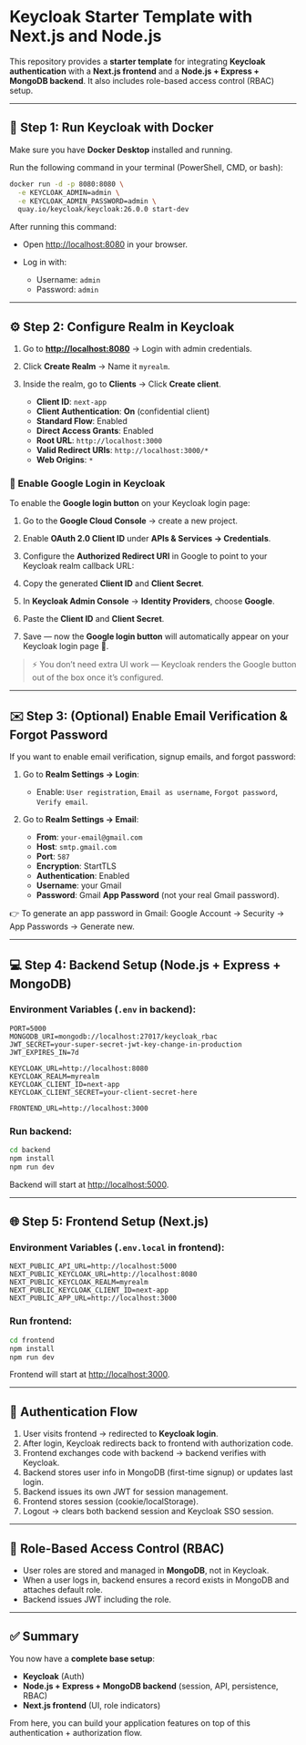 # Keycloak Starter Template with Next.js and Node.js

This repository provides a **starter template** for integrating **Keycloak authentication** with a **Next.js frontend** and a **Node.js + Express + MongoDB backend**. It also includes role-based access control (RBAC) setup.

---

## 🚀 Step 1: Run Keycloak with Docker

Make sure you have **Docker Desktop** installed and running.

Run the following command in your terminal (PowerShell, CMD, or bash):

```bash
docker run -d -p 8080:8080 \
  -e KEYCLOAK_ADMIN=admin \
  -e KEYCLOAK_ADMIN_PASSWORD=admin \
  quay.io/keycloak/keycloak:26.0.0 start-dev
```

After running this command:

- Open [http://localhost:8080](http://localhost:8080) in your browser.
- Log in with:

  - Username: `admin`
  - Password: `admin`

---

## ⚙️ Step 2: Configure Realm in Keycloak

1. Go to **[http://localhost:8080](http://localhost:8080)** → Login with admin credentials.
2. Click **Create Realm** → Name it `myrealm`.
3. Inside the realm, go to **Clients** → Click **Create client**.

   - **Client ID**: `next-app`
   - **Client Authentication**: **On** (confidential client)
   - **Standard Flow**: Enabled
   - **Direct Access Grants**: Enabled
   - **Root URL**: `http://localhost:3000`
   - **Valid Redirect URIs**: `http://localhost:3000/*`
   - **Web Origins**: `*`

### 🔑 Enable Google Login in Keycloak

To enable the **Google login button** on your Keycloak login page:

1. Go to the **Google Cloud Console** → create a new project.
2. Enable **OAuth 2.0 Client ID** under **APIs & Services → Credentials**.
3. Configure the **Authorized Redirect URI** in Google to point to your Keycloak realm callback URL:

4. Copy the generated **Client ID** and **Client Secret**.
5. In **Keycloak Admin Console** → **Identity Providers**, choose **Google**.
6. Paste the **Client ID** and **Client Secret**.
7. Save — now the **Google login button** will automatically appear on your Keycloak login page 🎉.

> ⚡ You don’t need extra UI work — Keycloak renders the Google button out of the box once it’s configured.

---

## ✉️ Step 3: (Optional) Enable Email Verification & Forgot Password

If you want to enable email verification, signup emails, and forgot password:

1. Go to **Realm Settings → Login**:

   - Enable: `User registration`, `Email as username`, `Forgot password`, `Verify email`.

2. Go to **Realm Settings → Email**:

   - **From**: `your-email@gmail.com`
   - **Host**: `smtp.gmail.com`
   - **Port**: `587`
   - **Encryption**: StartTLS
   - **Authentication**: Enabled
   - **Username**: your Gmail
   - **Password**: Gmail **App Password** (not your real Gmail password).

👉 To generate an app password in Gmail: Google Account → Security → App Passwords → Generate new.

---

## 💻 Step 4: Backend Setup (Node.js + Express + MongoDB)

### Environment Variables (`.env` in backend):

```env
PORT=5000
MONGODB_URI=mongodb://localhost:27017/keycloak_rbac
JWT_SECRET=your-super-secret-jwt-key-change-in-production
JWT_EXPIRES_IN=7d

KEYCLOAK_URL=http://localhost:8080
KEYCLOAK_REALM=myrealm
KEYCLOAK_CLIENT_ID=next-app
KEYCLOAK_CLIENT_SECRET=your-client-secret-here

FRONTEND_URL=http://localhost:3000
```

### Run backend:

```bash
cd backend
npm install
npm run dev
```

Backend will start at [http://localhost:5000](http://localhost:5000).

---

## 🌐 Step 5: Frontend Setup (Next.js)

### Environment Variables (`.env.local` in frontend):

```env
NEXT_PUBLIC_API_URL=http://localhost:5000
NEXT_PUBLIC_KEYCLOAK_URL=http://localhost:8080
NEXT_PUBLIC_KEYCLOAK_REALM=myrealm
NEXT_PUBLIC_KEYCLOAK_CLIENT_ID=next-app
NEXT_PUBLIC_APP_URL=http://localhost:3000
```

### Run frontend:

```bash
cd frontend
npm install
npm run dev
```

Frontend will start at [http://localhost:3000](http://localhost:3000).

---

## 🔑 Authentication Flow

1. User visits frontend → redirected to **Keycloak login**.
2. After login, Keycloak redirects back to frontend with authorization code.
3. Frontend exchanges code with backend → backend verifies with Keycloak.
4. Backend stores user info in MongoDB (first-time signup) or updates last login.
5. Backend issues its own JWT for session management.
6. Frontend stores session (cookie/localStorage).
7. Logout → clears both backend session and Keycloak SSO session.

---

## 🛂 Role-Based Access Control (RBAC)

- User roles are stored and managed in **MongoDB**, not in Keycloak.
- When a user logs in, backend ensures a record exists in MongoDB and attaches default role.
- Backend issues JWT including the role.

---

## ✅ Summary

You now have a **complete base setup**:

- **Keycloak** (Auth)
- **Node.js + Express + MongoDB backend** (session, API, persistence, RBAC)
- **Next.js frontend** (UI, role indicators)

From here, you can build your application features on top of this authentication + authorization flow.
